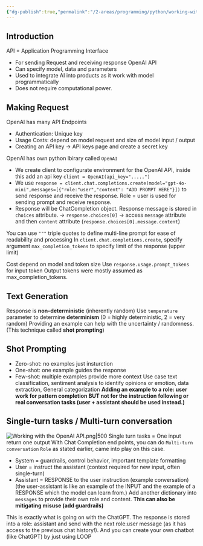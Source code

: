 ```yaml
---
{"dg-publish":true,"permalink":"/2-areas/programming/python/working-with-the-open-ai-api/","created":"2025-09-27T13:33:35.114+07:00","updated":"2025-09-27T16:40:37.363+07:00"}
---
```



## Introduction
API = Application Programming Interface
- For sending Request and receiving response
OpenAI API
- Can specify model, data and parameters
- Used to integrate AI into products as it work with model programmatically
- Does not require computational power.

## Making Request
OpenAI has many API Endpoints
- Authentication: Unique key
- Usage Costs: depend on model request and size of model input / output
- Creating an API key -> API keys page and create a secret key

OpenAI has own python lbirary called `OpenAI`
- We create client to configurate environment for the OpenAI API, inside this add an api key `client = OpenAI(api_key=".....")`
- We use `response = client.chat.completions.create(model="gpt-4o-mini",messages=[{"role:"user","content": "ADD PROMPT HERE"}])` to send response and receive the response. Role = user is used for sending prompt and receive response.
- Response will be ChatCompletion object. Response message is stored in `choices` attribute. -> `response.choices[0]` -> access `message` attribute and then `content` attribute (`response.choices[0].message.content`)

You can use `"""` triple quotes to define multi-line prompt for ease of readability and processing
In `client.chat.completions.create`, specify argument `max_completion_tokens` to specify limit of the response (upper limit)

Cost depend on model and token size
Use `response.usage.prompt_tokens` for input token
Output tokens were mostly assumed as max_completion_tokens.

## Text Generation
Response is **non-deterministic** (inherently random)
Use `temperature` parameter to determine **determinism** (0 = highly deterministic, 2 = very random)
Providing an example can help with the uncertainty / randomness. (This technique called **shot prompting**)

## Shot Prompting
- Zero-shot: no examples just insturction
- One-shot: one example guides the response
- Few-shot: multiple examples provide more context
Use case text classification, sentiment analysis to identify opinions or emotion, data extraction, General categorization
**Adding an example to a role: user work for pattern completion BUT not for the instruction following or real conversation tasks (user + assistant should be used instead.)**


## Single-turn tasks / Multi-turn conversation
![Working with the OpenAI API.png|500](/img/user/3%20Resources/Attachment/Working%20with%20the%20OpenAI%20API.png)
Single turn tasks = One input return one output
With Chat Completion end points, you can do `Multi-turn conversation`
`Role` as stated earlier, came into play on this case.
- System = guardrails, control behavior, important template formatting
- User = instruct the assistant (context required for new input, often single-turn)
- Assistant = RESPONSE to the user instruction (example conversation) (the user-assistant is like an example of the INPUT and the example of a RESPONSE which the model can learn from.)
Add another dictionary into `messages` to provide their own role and content. 
**This can also be mitigating misuse (add guardrails)**

This is exactly what is going on with the ChatGPT. 
The response is stored into a role: assistant and send with the next role:user message (as it has access to the previous chat history!). And you can create your own chatbot (like ChatGPT) by just using LOOP


